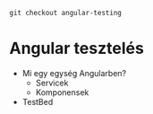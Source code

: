 ```git checkout angular-testing```

# Angular tesztelés

- Mi egy egység Angularben?
  - Servicek
  - Komponensek
- TestBed
